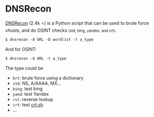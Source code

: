 # DNSRecon

<div class="row row-cols-lg-2"><div>

[DNSRecon](https://github.com/darkoperator/dnsrecon) (2.4k ⭐) is a Python script that can be used to brute force vhosts, and do OSINT checks <small>(std, bing, yandex, and crt)</small>.

```ps
$ dnsrecon -d URL -D wordlist -t a_type
```

And for OSINT:

```ps
$ dnsrecon -d URL -t a_type
```
</div><div>

The type could be

* `brt`: brute force using a dictionary
* `std`: NS, A/AAAA, MX...
* `bing`: test bing
* `yand`: test Yandex
* `rvl`: reverse lookup
* `crt`: test [crt.sh](https://crt.sh/)
* ...
</div></div>